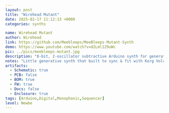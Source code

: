 ```yaml
---
layout: post
title: "Wirehead Mutant"
date: 2025-02-17 11:12:13 +0000
categories: synths

name: Wirehead Mutant
author: Wirehead
link: https://github.com/Meebleeps/MeeBleeps-Mutant-Synth
demo: https://www.youtube.com/watch?v=d2Lml1Z9uWc
pic: ../pics/meebleeps-mutant.jpg
description: "8-bit, 2-oscillator subtractive Arduino synth for generative techno in Volca form-factor"
notes: "Little generative synth that built to sync & fit with Korg Volca. 2 detuned oscillators with digital low pass filter, ducking and sidechain. Generative sequencer packed with features."
artifacts:
  - Schematic: true
  - PCB: false
  - BOM: true
  - FW: true
  - Docs: false
  - Enclosure: true
tags: [Arduino,Digital,Monophonic,Sequencer]
level: Newbe
---
```


